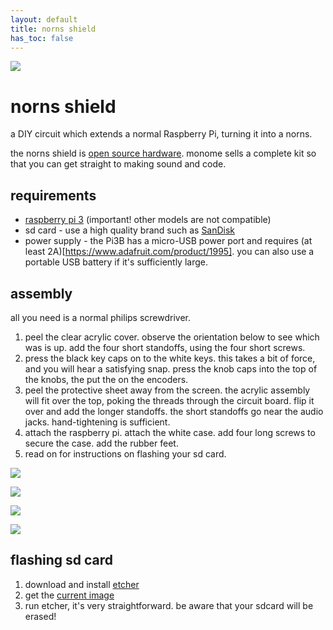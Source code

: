 ```yaml
---
layout: default
title: norns shield
has_toc: false
---
```


![](https://monome.org/images/norns-shield.png)

# norns shield

a DIY circuit which extends a normal Raspberry Pi, turning it into a norns.

the norns shield is [open source hardware](https://github.com/monome/norns-shield). monome sells a complete kit so that you can get straight to making sound and code.

## requirements

- [raspberry pi 3](https://www.raspberrypi.org/products/raspberry-pi-3-model-b) (important! other models are not compatible)
- sd card - use a high quality brand such as [SanDisk](https://www.adafruit.com/product/2820)
- power supply - the Pi3B has a micro-USB power port and requires (at least 2A)[https://www.adafruit.com/product/1995]. you can also use a portable USB battery if it's sufficiently large.

## assembly

all you need is a normal philips screwdriver.

1. peel the clear acrylic cover. observe the orientation below to see which was is up. add the four short standoffs, using the four short screws.
2. press the black key caps on to the white keys. this takes a bit of force, and you will hear a satisfying snap. press the knob caps into the top of the knobs, the put the on the encoders.
3. peel the protective sheet away from the screen. the acrylic assembly will fit over the top, poking the threads through the circuit board. flip it over and add the longer standoffs. the short standoffs go near the audio jacks. hand-tightening is sufficient.
4. attach the raspberry pi. attach the white case. add four long screws to secure the case. add the rubber feet.
5. read on for instructions on flashing your sd card.

![](https://monome.org/images/norns-shield-assembly1.png)

![](https://monome.org/images/norns-shield-assembly2.png)

![](https://monome.org/images/norns-shield-assembly3.png)

![](https://monome.org/images/norns-shield-assembly4.png)


## flashing sd card

1. download and install [etcher](https://www.balena.io/etcher/)
2. get the [current image](https://github.com/monome/norns-image/releases/download/201029/norns201029-shield.zip)
3. run etcher, it's very straightforward. be aware that your sdcard will be erased!
